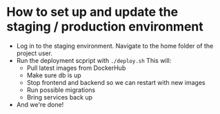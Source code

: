 # How to set up and update the staging / production environment

- Log in to the staging environment. Navigate to the home folder of the project user.
- Run the deployment scpript with `./deploy.sh` This will:
  - Pull latest images from DockerHub
  - Make sure db is up
  - Stop frontend and backend so we can restart with new images
  - Run possible migrations
  - Bring services back up
- And we're done!

